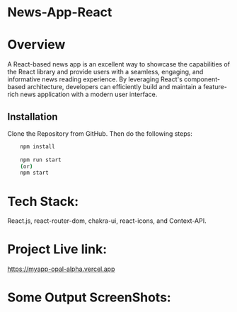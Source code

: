 # News-App-React

# Overview
A React-based news app is an excellent way to showcase the capabilities of the React library and provide users with a seamless, engaging, and informative news reading experience. By leveraging React's component-based architecture, developers can efficiently build and maintain a feature-rich news application with a modern user interface.

## Installation

Clone the Repository from GitHub. Then do the following steps:

```bash
    npm install
    
    npm run start
    (or)
    npm start
```
# Tech Stack:
React.js, react-router-dom, chakra-ui, react-icons, and Context-API.

# Project Live link:
https://myapp-opal-alpha.vercel.app

# Some Output ScreenShots:

